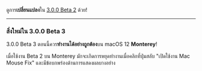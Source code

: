 ดูการ**เปลี่ยนแปลง**ใน [3.0.0 Beta 2](https://github.com/noah-nuebling/mac-mouse-fix/releases/tag/3.0.0-Beta-2) ด้วย!

---

### สิ่งใหม่ใน 3.0.0 Beta 3

3.0.0 Beta 3 ตอนนี้ควร**ทำงานได้อย่างถูกต้อง**บน macOS 12 **Monterey**! 

เมื่อใช้งาน Beta 2 บน Monterey มักจะเกิดการหยุดทำงานเมื่อคลิกที่ปุ่มสลับ "เปิดใช้งาน Mac Mouse Fix" และมีข้อบกพร่องด้านการแสดงผลบางอย่าง